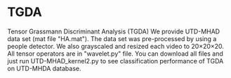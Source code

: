 # TGDA
Tensor Grassmann Discriminant Analysis (TGDA)
We provide UTD-MHAD data set (mat file "HA.mat"). The data set was pre-processed by using a people detector. We also grayscaled and resized each video to 20×20×20. 
All tensor operators are in "wavelet.py" file. You can download all files and just run UTD-MHAD_kernel2.py to see classification performance of TGDA on UTD-MHDA database.
